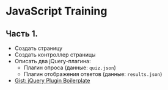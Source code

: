 # JavaScript Training

## Часть 1.

- Создать страницу
- Создать контроллер страницы
- Описать два jQuery-плагина:
    - Плагин опроса (данные: `quiz.json`)
    - Плагин отображения ответов (данные: `results.json`)
- [Gist: jQuery Plugin Boilerplate](http://d.pr/5aFv)